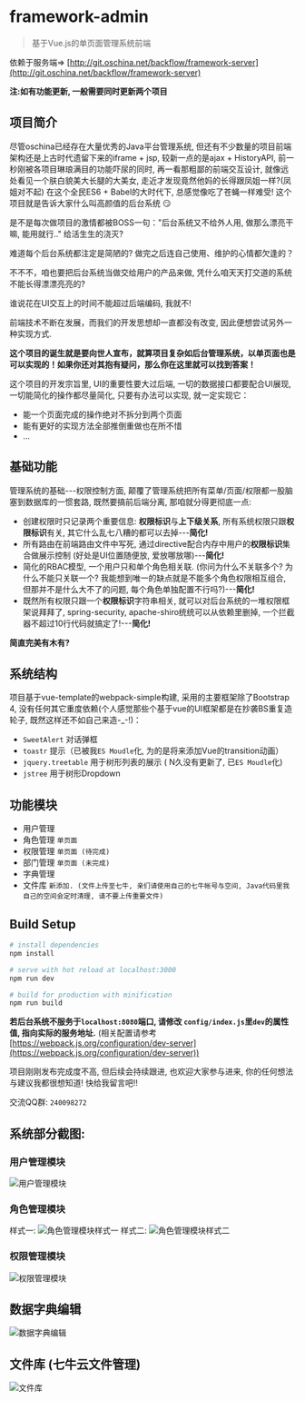 # framework-admin

> 基于Vue.js的单页面管理系统前端

依赖于服务端=> [http://git.oschina.net/backflow/framework-server](http://git.oschina.net/backflow/framework-server)

**注:如有功能更新, 一般需要同时更新两个项目**

## 项目简介
尽管oschina已经存在大量优秀的Java平台管理系统, 但还有不少数量的项目前端架构还是上古时代遗留下来的iframe + jsp, 较新一点的是ajax + HistoryAPI, 前一秒刚被各项目琳琅满目的功能吓尿的同时, 再一看那粗鄙的前端交互设计, 就像远处看见一个肤白貌美大长腿的大美女, 走近才发现竟然他妈的长得跟凤姐一样?(凤姐对不起) 在这个全民ES6 + Babel的大时代下, 总感觉像吃了苍蝇一样难受! 这个项目就是告诉大家什么叫高颜值的后台系统 :smirk:

是不是每次做项目的激情都被BOSS一句："后台系统又不给外人用, 做那么漂亮干嘛, 能用就行.." 给活生生的浇灭?

难道每个后台系统都注定是简陋的? 做完之后连自己使用、维护的心情都欠逢的？

不不不，咱也要把后台系统当做交给用户的产品来做, 凭什么咱天天打交道的系统不能长得漂漂亮亮的?

谁说花在UI交互上的时间不能超过后端编码, 我就不!

前端技术不断在发展，而我们的开发思想却一直都没有改变, 因此便想尝试另外一种实现方式.

**这个项目的诞生就是要向世人宣布，就算项目复杂如后台管理系统，以单页面也是可以实现的！如果你还对其抱有疑问，那么你在这里就可以找到答案！**

这个项目的开发宗旨里, UI的重要性要大过后端, 一切的数据接口都要配合UI展现, 一切能简化的操作都尽量简化, 只要有办法可以实现, 就一定实现它：
- 能一个页面完成的操作绝对不拆分到两个页面
- 能有更好的实现方法全部推倒重做也在所不惜
- ...

## 基础功能
管理系统的基础---权限控制方面, 颠覆了管理系统把所有菜单/页面/权限都一股脑塞到数据库的一惯套路, 既然要搞前后端分离, 那咱就分得更彻底一点:
- 创建权限时只记录两个重要信息:  **权限标识**与**上下级关系**, 所有系统权限只跟**权限标识**有关, 其它什么乱七八糟的都可以去掉---**简化!**
- 所有路由在前端路由文件中写死, 通过directive配合内存中用户的**权限标识**集合做展示控制 (好处是UI位置随便放, 爱放哪放哪)---**简化!**
- 简化的RBAC模型, 一个用户只和单个角色相关联. (你问为什么不关联多个? 为什么不能只关联一个? 我能想到唯一的缺点就是不能多个角色权限相互组合, 但那并不是什么大不了的问题, 每个角色单独配置不行吗?)---**简化!**
- 既然所有权限只跟一个**权限标识**字符串相关, 就可以对后台系统的一堆权限框架说拜拜了, spring-security, apache-shiro统统可以从依赖里删掉, 一个拦截器不超过10行代码就搞定了!---**简化!**

**简直完美有木有?**

## 系统结构
项目基于vue-template的webpack-simple构建, 采用的主要框架除了Bootstrap 4, 没有任何其它重度依赖(个人感觉那些个基于vue的UI框架都是在抄袭BS重复造轮子, 既然这样还不如自己来造-_-!)：
- `SweetAlert` 对话弹框
- `toastr` 提示（已被我`ES Moudle`化, 为的是将来添加Vue的transition动画）
- `jquery.treetable` 用于树形列表的展示 ( N久没有更新了, 已`ES Moudle`化)
- `jstree` 用于树形Dropdown

## 功能模块
- 用户管理
- 角色管理 `单页面`
- 权限管理 `单页面 (待完成)`
- 部门管理 `单页面 (未完成)`
- 字典管理
- 文件库 `新添加. (文件上传至七牛, 亲们请使用自己的七牛帐号与空间, Java代码里我自己的空间会定时清理, 请不要上传重要文件)`


## Build Setup
``` bash
# install dependencies
npm install

# serve with hot reload at localhost:3000
npm run dev

# build for production with minification
npm run build
```

**若后台系统不服务于`localhost:8080`端口, 请修改 `config/index.js`里`dev`的属性值, 指向实际的服务地址.**
(相关配置请参考[https://webpack.js.org/configuration/dev-server](https://webpack.js.org/configuration/dev-server))

项目刚刚发布完成度不高, 但后续会持续跟进, 也欢迎大家参与进来, 你的任何想法与建议我都很想知道! 快给我留言吧!!

交流QQ群: `240098272`

## 系统部分截图:
### 用户管理模块
![用户管理模块](https://git.oschina.net/uploads/images/2017/0605/232551_89aebc2d_10015.png "用户管理模块")
### 角色管理模块
样式一:
![角色管理模块样式一](https://git.oschina.net/uploads/images/2017/0611/071351_f942eb3d_10015.png "角色管理模块样式一")
样式二:
![角色管理模块样式二](https://git.oschina.net/uploads/images/2017/0611/023736_fa5a296d_10015.png "角色管理模块样式二")
### 权限管理模块
![权限管理模块](https://git.oschina.net/uploads/images/2017/0613/154532_01f3333e_10015.png "权限管理模块")
## 数据字典编辑
![数据字典编辑](https://git.oschina.net/uploads/images/2017/0605/231916_050ce004_10015.png "数据字典编辑")
## 文件库 (七牛云文件管理)
![文件库](https://git.oschina.net/uploads/images/2017/0625/124755_7fa49fab_10015.png "文件库")
